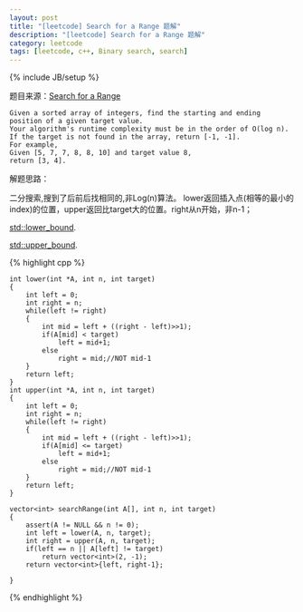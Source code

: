 ```yaml
---
layout: post
title: "[leetcode] Search for a Range 题解"
description: "[leetcode] Search for a Range 题解"
category: leetcode 
tags: [leetcode, c++, Binary search, search]
---
```

{% include JB/setup %}


题目来源：[Search for a Range](https://oj.leetcode.com/problems/search-for-a-range/)

>
	Given a sorted array of integers, find the starting and ending position of a given target value.
	Your algorithm's runtime complexity must be in the order of O(log n).
	If the target is not found in the array, return [-1, -1].
	For example,
	Given [5, 7, 7, 8, 8, 10] and target value 8,
	return [3, 4].

解题思路：

二分搜索,搜到了后前后找相同的,非Log(n)算法。
lower返回插入点(相等的最小的index)的位置，upper返回比target大的位置。right从n开始，非n-1；

[std::lower_bound](http://en.cppreference.com/w/cpp/algorithm/lower_bound).

[std::upper_bound](http://en.cppreference.com/w/cpp/algorithm/upper_bound).


{% highlight cpp %}
	
	int lower(int *A, int n, int target)
	{
	    int left = 0;
	    int right = n;
	    while(left != right)
	    {
	        int mid = left + ((right - left)>>1);
	        if(A[mid] < target)
	            left = mid+1;
	        else
	            right = mid;//NOT mid-1
	    }
	    return left;
	}
	int upper(int *A, int n, int target)
	{
	    int left = 0;
	    int right = n;
	    while(left != right)
	    {
	        int mid = left + ((right - left)>>1);
	        if(A[mid] <= target)
	            left = mid+1;
	        else
	            right = mid;//NOT mid-1
	    }
	    return left;
	}
	
	vector<int> searchRange(int A[], int n, int target)
	{
	    assert(A != NULL && n != 0);
	    int left = lower(A, n, target);
	    int right = upper(A, n, target);
	    if(left == n || A[left] != target)
	        return vector<int>(2, -1);
	    return vector<int>{left, right-1};
	
	} 
{% endhighlight %}

 
